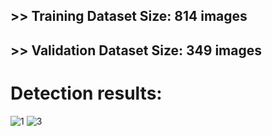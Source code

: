
## >> Training Dataset Size: 814 images
## >> Validation Dataset Size: 349 images

# Detection results:
![1](https://github.com/ShubhamGhanmode/YOLOv5-Plastic-Detection-model/assets/35194671/0b0bc1ad-1ccd-4dc2-93fb-80c43bcdc1af)
![3](https://github.com/ShubhamGhanmode/YOLOv5-Plastic-Detection-model/assets/35194671/627e050e-5ca8-46d4-a751-b35cde5dd29b)
